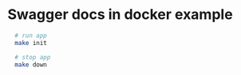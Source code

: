 # Swagger docs in docker example

```bash
  # run app
  make init
```

```bash
  # stop app
  make down
```

